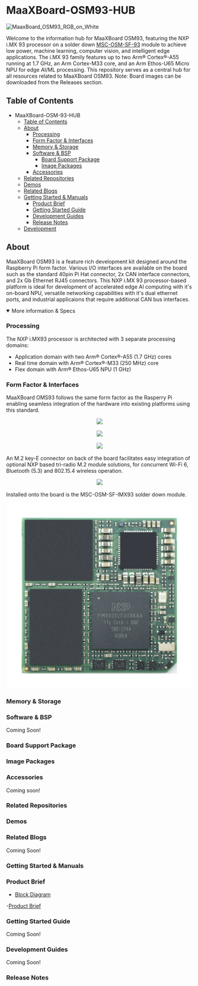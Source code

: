   # MaaXBoard-OSM93-HUB


![MaaxBoard_OSM93_RGB_on_White](https://github.com/user-attachments/assets/92fdf08f-fdc2-4563-8b48-1a33d4816235)

Welcome to the information hub for MaaXBoard OSM93, featuring the NXP i.MX 93 processor on a solder down [MSC-OSM-SF-93](https://embedded.avnet.com/product/msc-osm-sf-imx93/) module to achieve low power, machine learning, computer vision, and intelligent edge applications. The i.MX 93 family features up to two Arm® Cortex®-A55 running at 1.7 GHz, an Arm Cortex-M33 core, and an Arm Ethos-U65 Micro NPU for edge AI/ML processing. This repository serves as a central hub for all resources related to MaaXBoard OSM93.
Note: Board images can be downloaded from the Releases section.


## Table of Contents 
- MaaXBoard-OSM-93-HUB
  - [Table of Contents](https://github.com/Avnet/MaaXBoard-OSM93-HUB?tab=readme-ov-file#table-of-contents)
  - [About](https://github.com/Avnet/MaaXBoard-OSM93-HUB?tab=readme-ov-file#about)
    - [Processing](https://github.com/Avnet/MaaXBoard-OSM93-HUB?tab=readme-ov-file#processing)
    - [Form Factor & Interfaces](https://github.com/Avnet/MaaXBoard-OSM93-HUB?tab=readme-ov-file#form-factor--interfaces)
    - [Memory & Storage](https://github.com/Avnet/MaaXBoard-OSM93-HUB?tab=readme-ov-file#memory--storage)
    - [Software & BSP](https://github.com/Avnet/MaaXBoard-OSM93-HUB?tab=readme-ov-file#software--bsp)
      - [Board Support Package](https://github.com/Avnet/MaaXBoard-OSM93-HUB?tab=readme-ov-file#board-support-package)
      - [Image Packages](https://github.com/Avnet/MaaXBoard-OSM93-HUB?tab=readme-ov-file#image-packages)
    - [Accessories](https://github.com/Avnet/MaaXBoard-OSM93-HUB?tab=readme-ov-file#accessories)
  - [Related Repositories](https://github.com/Avnet/MaaXBoard-OSM93-HUB?tab=readme-ov-file#related-repositories)
  - [Demos](https://github.com/Avnet/MaaXBoard-OSM93-HUB?tab=readme-ov-file#demos)
  - [Related Blogs](https://github.com/Avnet/MaaXBoard-OSM93-HUB?tab=readme-ov-file#related-blogs)
  - [Getting Started & Manuals](https://github.com/Avnet/MaaXBoard-OSM93-HUB?tab=readme-ov-file#getting-started--manuals)
      - [Product Brief](https://github.com/Avnet/MaaXBoard-OSM93-HUB?tab=readme-ov-file#product-brief)
      - [Getting Started Guide](https://github.com/Avnet/MaaXBoard-OSM93-HUB?tab=readme-ov-file#getting-started-guide)
      - [Development Guides](https://github.com/Avnet/MaaXBoard-OSM93-HUB?tab=readme-ov-file#development-guides)
      - [Release Notes](https://github.com/Avnet/MaaXBoard-OSM93-HUB?tab=readme-ov-file#release-notes)
  - [Development](https://github.com/Avnet/MaaXBoard-OSM93-HUB/tree/main/Development)
   
## About

MaaXBoard OSM93 is a feature rich development kit designed around the Raspberry Pi form factor. Various I/O interfaces are available on the board such as the standard 40pin Pi Hat connector, 2x CAN interface connectors, and 2x Gb Ethernet RJ45 connectors. This NXP i.MX 93 processor-based platform is ideal for development of accelerated edge AI computing with it's on-board NPU, versatile networking capabilities with it's dual ethernet ports, and industrial applicaions that require additional CAN bus interfaces. 

<details open>
    <summary>More information & Specs</summary>

### Processing

The NXP i.MX93 processor is architected with 3 separate processing domains: 
- Application domain with two Arm® Cortex®-A55 (1.7 GHz) cores 
- Real time domain with Arm® Cortex®-M33 (250 MHz) core
- Flex domain with Arm® Ethos-U65 NPU (1 GHz)

### Form Factor & Interfaces

MaaXBoard OMS93 follows the same form factor as the Rasperry Pi enabling seamless integration of the hardware into existing platforms using this standard.

<p align="center">
    <img src=".assets/maaxboardosm93-top.png width="500">
</p>

<p align="center">
    <img src=".assets/maaxboardosm93-iso1.png width="500">
</p>

<p align="center">
    <img src=".assets/maaxboardosm93-iso2.png width="500">
</p>

An M.2 key-E connector on back of the board facilitates easy integration of optional NXP based tri-radio M.2 module solutions, for concurrent Wi-Fi 6, Bluetooth (5.3) and 802.15.4 wireless operation.

<p align="center">
    <img src=".assets/maaxboardosm93-iso2.png width="500">
</p>

Installed onto the board is the MSC-OSM-SF-IMX93 solder down module. 

<p align="center">
    <img src=".assets/MSC-OSM-SF-IMX93.png" width="500">
</p>

### Memory & Storage

### Software & BSP
Coming Soon!

### Board Support Package

### Image Packages

### Accessories
Coming soon!

### Related Repositories


### Demos


### Related Blogs
Coming Soon!

### Getting Started & Manuals

### Product Brief
- [Block Diagram](https://www.avnet.com/wps/wcm/connect/onesite/7cf18444-2d53-4061-9eb6-4500d34a3687/MaaXBoard_OSM93_BlockDiag_ProdBrief_18Mar2024.pdf?MOD=AJPERES&CACHEID=ROOTWORKSPACE.Z18_NA5A1I41L0ICD0ABNDMDDG0000-7cf18444-2d53-4061-9eb6-4500d34a3687-oVy9irI)

-[Product Brief](https://www.avnet.com/wps/wcm/connect/onesite/710506b4-a98c-453b-91a9-cade51251c3c/FY24_1345_MaaXBoard_OSM93_Product_Brief_R6.pdf?MOD=AJPERES&CACHEID=ROOTWORKSPACE.Z18_NA5A1I41L0ICD0ABNDMDDG0000-710506b4-a98c-453b-91a9-cade51251c3c-oX54Gw0)

### Getting Started Guide
Coming Soon!

### Development Guides
Coming Soon!

### Release Notes

